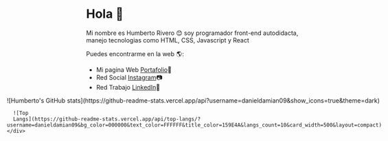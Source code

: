 

<!--
**danieldamian09/danieldamian09** is a ✨ _special_ ✨ repository because its `README.md` (this file) appears on your GitHub profile.

Here are some ideas to get you started:

- 🔭 I’m currently working on ...
- 🌱 I’m currently learning ...
- 👯 I’m looking to collaborate on ...
- 🤔 I’m looking for help with ...
- 💬 Ask me about ...
- 📫 How to reach me: ...
-  Pronouns: ...
- ⚡ Fun fact: ...
-->

# Hola 👋

Mi nombre es Humberto Rivero 😊 soy programador front-end autodidacta, manejo tecnologias como HTML, CSS, Javascript y React

Puedes encontrarme en la web 🌎:
- Mi pagina Web <a href="https://humbertorivero.netlify.app/">Portafolio</a>🚀
- Red Social <a href="https://www.instagram.com/daniel_rivero09/">Instagram</a>📷
- Red Trabajo <a href="https://www.linkedin.com/in/humberto-rivero-rivero-castro/">LinkedIn</a>💼

<div style="display: flex; align-items: center; justify-content: center;">
    <div>
      ![Humberto's GitHub
      stats](https://github-readme-stats.vercel.app/api?username=danieldamian09&show_icons=true&theme=dark)


      ![Top
      Langs](https://github-readme-stats.vercel.app/api/top-langs/?      username=danieldamian09&bg_color=000000&text_color=FFFFFF&title_color=159E4A&langs_count=10&card_width=500&layout=compact)
    </div>
  </div>



